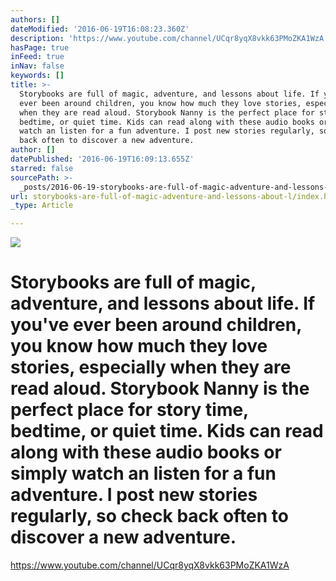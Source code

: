 ```yaml
---
authors: []
dateModified: '2016-06-19T16:08:23.360Z'
description: 'https://www.youtube.com/channel/UCqr8yqX8vkk63PMoZKA1WzA'
hasPage: true
inFeed: true
inNav: false
keywords: []
title: >-
  Storybooks are full of magic, adventure, and lessons about life. If you've
  ever been around children, you know how much they love stories, especially
  when they are read aloud. Storybook Nanny is the perfect place for story time,
  bedtime, or quiet time. Kids can read along with these audio books or simply
  watch an listen for a fun adventure. I post new stories regularly, so check
  back often to discover a new adventure.
author: []
datePublished: '2016-06-19T16:09:13.655Z'
starred: false
sourcePath: >-
  _posts/2016-06-19-storybooks-are-full-of-magic-adventure-and-lessons-about-l.md
url: storybooks-are-full-of-magic-adventure-and-lessons-about-l/index.html
_type: Article

---
```

![](https://the-grid-user-content.s3-us-west-2.amazonaws.com/29afec37-eda0-4382-bedf-8b55c697d978.png)

# Storybooks are full of magic, adventure, and lessons about life. If you've ever been around children, you know how much they love stories, especially when they are read aloud. Storybook Nanny is the perfect place for story time, bedtime, or quiet time. Kids can read along with these audio books or simply watch an listen for a fun adventure. I post new stories regularly, so check back often to discover a new adventure.

https://www.youtube.com/channel/UCqr8yqX8vkk63PMoZKA1WzA